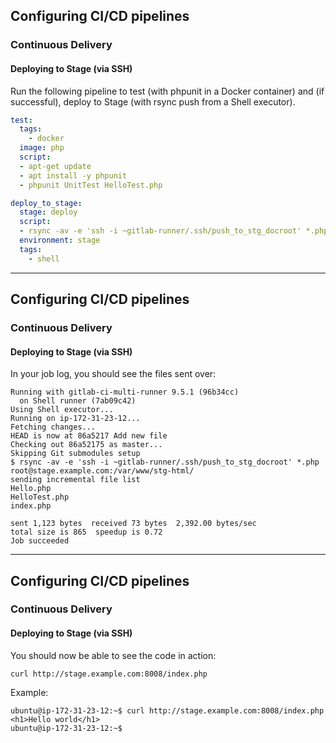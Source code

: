 ## Configuring CI/CD pipelines
### Continuous Delivery
#### Deploying to Stage (via SSH)

Run the following pipeline to test (with phpunit in a Docker container) and 
(if successful), deploy to Stage (with rsync push from a Shell executor).

```yaml 
test:
  tags:
    - docker
  image: php
  script: 
  - apt-get update
  - apt install -y phpunit
  - phpunit UnitTest HelloTest.php

deploy_to_stage:
  stage: deploy
  script:
  - rsync -av -e 'ssh -i ~gitlab-runner/.ssh/push_to_stg_docroot' *.php root@stage.example.com:/var/www/stg-html/
  environment: stage
  tags: 
    - shell
```
---
## Configuring CI/CD pipelines
### Continuous Delivery
#### Deploying to Stage (via SSH)


In your job log, you should see the files sent over:

```
Running with gitlab-ci-multi-runner 9.5.1 (96b34cc)
  on Shell runner (7ab09c42)
Using Shell executor...
Running on ip-172-31-23-12...
Fetching changes...
HEAD is now at 86a5217 Add new file
Checking out 86a52175 as master...
Skipping Git submodules setup
$ rsync -av -e 'ssh -i ~gitlab-runner/.ssh/push_to_stg_docroot' *.php root@stage.example.com:/var/www/stg-html/
sending incremental file list
Hello.php
HelloTest.php
index.php

sent 1,123 bytes  received 73 bytes  2,392.00 bytes/sec
total size is 865  speedup is 0.72
Job succeeded 
```

---

## Configuring CI/CD pipelines
### Continuous Delivery
#### Deploying to Stage (via SSH)

You should now be able to see the code in action:

```console
curl http://stage.example.com:8008/index.php
```

Example:

```shell_session
ubuntu@ip-172-31-23-12:~$ curl http://stage.example.com:8008/index.php
<h1>Hello world</h1>
ubuntu@ip-172-31-23-12:~$
```
